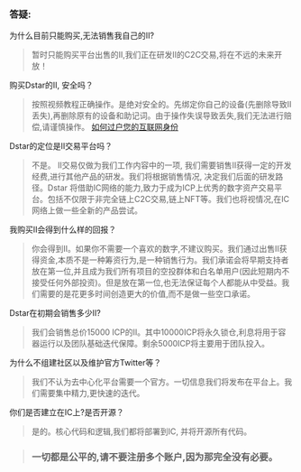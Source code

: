 

### 答疑:



为什么目前只能购买,无法销售我自己的II?

> 暂时只能购买平台出售的II,我们正在研发II的C2C交易,将在不远的未来开放！



购买Dstar的II, 安全吗？

> 按照视频教程正确操作。是绝对安全的。先绑定你自己的设备(先删除导致II丢失),再删除原有的设备和助记词。由于操作失误导致丢失,我们无法进行赔偿,请谨慎操作。 [如何过户您的互联网身份](https://support.dstar.app/#/zh-cn/IITransfer)



Dstar的定位是II交易平台吗？

> 不是。 II交易仅做为我们工作内容中的一项, 我们需要销售II获得一定的开发经费,进行其他产品的研发。我们将根据销售情况, 决定我们后面的研发路径。Dstar 将借助IC网络的能力,致力于成为ICP上优秀的数字资产交易平台。包括不仅限于非完全链上C2C交易,链上NFT等。我们也将视情况,在IC网络上做一些全新的产品尝试。



我购买II会得到什么样的回报？

> 你会得到II。如果你不需要一个喜欢的数字,不建议购买。我们通过出售II获得资金,本质不是一种筹资行为,是一种销售行为。我们承诺会将早期支持者放在第一位,并且成为我们所有项目的空投群体和白名单用户(因此短期内不接受任何外部投资)。但是放在第一位,也无法保证每个人都能从中受益。我们需要的是花更多时间创造更大的价值,而不是做一些空口承诺。



Dstar在初期会销售多少II?

> 我们会销售总价15000 ICP的II。其中10000ICP将永久锁仓,利息将用于容器运行以及团队基础迭代保障。剩余5000ICP将主要用于团队投入。



为什么不组建社区以及维护官方Twitter等？

> 我们不认为去中心化平台需要一个官方。一切信息我们将发布在平台上。我们需要集中精力,更快速的迭代。



你们是否建立在IC上?是否开源？

> 是的。核心代码和逻辑,我们都将部署到IC, 并将开源所有代码。


>### 一切都是公平的,请不要注册多个账户,因为那完全没有必要。










